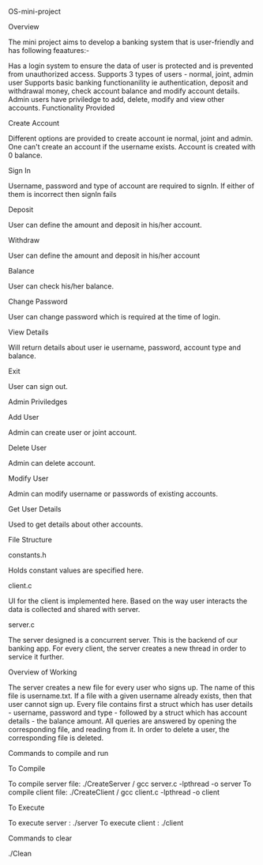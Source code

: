 OS-mini-project

Overview

The mini project aims to develop a banking system that is user-friendly and has following feaatures:-

Has a login system to ensure the data of user is protected and is prevented from unauthorized access.
Supports 3 types of users - normal, joint, admin user
Supports basic banking functionanility ie authentication, deposit and withdrawal money, check account balance and modify account details.
Admin users have priviledge to add, delete, modify and view other accounts.
Functionality Provided

Create Account

Different options are provided to create account ie normal, joint and admin. One can't create an account if the username exists. Account is created with 0 balance.

Sign In

Username, password and type of account are required to signIn. If either of them is incorrect then signIn fails

Deposit

User can define the amount and deposit in his/her account.

Withdraw

User can define the amount and deposit in his/her account

Balance

User can check his/her balance.

Change Password

User can change password which is required at the time of login.

View Details

Will return details about user ie username, password, account type and balance.

Exit

User can sign out.

Admin Priviledges

Add User

Admin can create user or joint account.

Delete User

Admin can delete account.

Modify User

Admin can modify username or passwords of existing accounts.

Get User Details

Used to get details about other accounts.

File Structure

constants.h

Holds constant values are specified here.

client.c

UI for the client is implemented here. Based on the way user interacts the data is collected and shared with server.

server.c

The server designed is a concurrent server. This is the backend of our banking app. For every client, the server creates a new thread in order to service it further.

Overview of Working

The server creates a new file for every user who signs up. The name of this file is username.txt. If a file with a given username already exists, then that user cannot sign up. Every file contains first a struct which has user details - username, password and type - followed by a struct which has account details - the balance amount. All queries are answered by opening the corresponding file, and reading from it. In order to delete a user, the corresponding file is deleted.

Commands to compile and run

To Compile

To compile server file: ./CreateServer / gcc server.c -lpthread -o server To compile client file: ./CreateClient / gcc client.c -lpthread -o client

To Execute

To execute server : ./server To execute client : ./client

Commands to clear

./Clean
